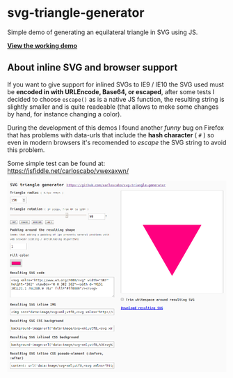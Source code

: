 # svg-triangle-generator
Simple demo of generating an equilateral triangle in SVG using JS.

**[View the working demo](http://htmlpreview.github.io/?https://github.com/carloscabo/svg-triangle-generator/blob/master/index.html)**

## About inline SVG and browser support
If you want to give support for inlined SVGs to IE9 / IE10 the SVG used must be **encoded in with URLEncode, Base64, or escaped**, after some tests I decided to choose `escape()` as is a native JS function, the resulting string is slightly smaller and is quite readeable (that allows to meke some changes by hand, for instance changing a color).

During the development of this demos I found another _funny_ bug on Firefox that has problems with data-urls that include the **hash character** ( `#` ) so even in modern browsers it's recomended to _escape_ the SVG string to avoid this problem.

Some simple test can be found at:  
https://jsfiddle.net/carloscabo/vwexaxwn/

<img src="screenshot-down.png" alt="">

